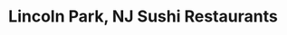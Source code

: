 ---
layout: city
title: Lincoln Park, NJ Sushi Restaurants
permalink: /new-jersey/lincoln-park/
stateAbbr: NJ
stateName: New Jersey
cityName: Lincoln Park

---